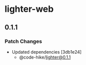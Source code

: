 # lighter-web

## 0.1.1

### Patch Changes

- Updated dependencies [3db1e24]
  - @code-hike/lighter@0.1.1
